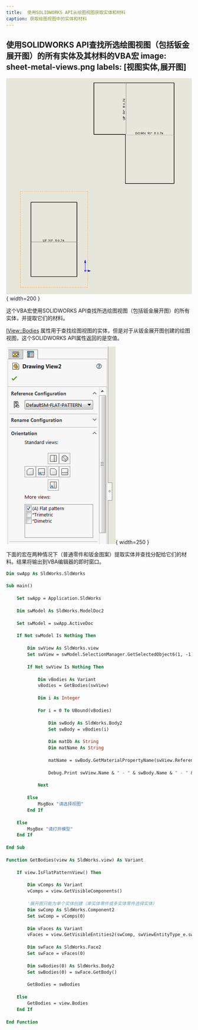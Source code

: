 ```yaml
---
title:  使用SOLIDWORKS API从绘图视图获取实体和材料
caption: 获取绘图视图中的实体和材料
---
```

 使用SOLIDWORKS API查找所选绘图视图（包括钣金展开图）的所有实体及其材料的VBA宏
image: sheet-metal-views.png
labels: [视图实体,展开图]
---
![展开图绘图视图](sheet-metal-views.png){ width=200 }

这个VBA宏使用SOLIDWORKS API查找所选绘图视图（包括钣金展开图）的所有实体，并提取它们的材料。

[IView::Bodies](https://help.solidworks.com/2017/english/api/sldworksapi/solidworks.interop.sldworks~solidworks.interop.sldworks.iview~bodies.html) 属性用于查找绘图视图的实体，但是对于从钣金展开图创建的绘图视图，这个SOLIDWORKS API属性返回的是空值。

![在绘图视图属性页中设置展开图](flat-pattern-view-settings.png){ width=250 }

下面的宏在两种情况下（普通零件和钣金图案）提取实体并查找分配给它们的材料。结果将输出到VBA编辑器的即时窗口。

~~~ vb
Dim swApp As SldWorks.SldWorks

Sub main()

    Set swApp = Application.SldWorks
    
    Dim swModel As SldWorks.ModelDoc2
    
    Set swModel = swApp.ActiveDoc
    
    If Not swModel Is Nothing Then
        
        Dim swView As SldWorks.view
        Set swView = swModel.SelectionManager.GetSelectedObject6(1, -1)
        
        If Not swView Is Nothing Then
            
            Dim vBodies As Variant
            vBodies = GetBodies(swView)
            
            Dim i As Integer
            
            For i = 0 To UBound(vBodies)
                
                Dim swBody As SldWorks.Body2
                Set swBody = vBodies(i)
                
                Dim matDb As String
                Dim matName As String
                
                matName = swBody.GetMaterialPropertyName(swView.ReferencedConfiguration, matDb)
                
                Debug.Print swView.Name & " - " & swBody.Name & " - " & matName & " - " & matDb
                
            Next
            
        Else
            MsgBox "请选择视图"
        End If
        
    Else
        MsgBox "请打开模型"
    End If
    
End Sub

Function GetBodies(view As SldWorks.view) As Variant
    
    If view.IsFlatPatternView() Then
        
        Dim vComps As Variant
        vComps = view.GetVisibleComponents()
        
        '展开图只能为单个实体创建（单实体零件或多实体零件选择实体）
        Dim swComp As SldWorks.Component2
        Set swComp = vComps(0)
        
        Dim vFaces As Variant
        vFaces = view.GetVisibleEntities2(swComp, swViewEntityType_e.swViewEntityType_Face)
        
        Dim swFace As SldWorks.Face2
        Set swFace = vFaces(0)
        
        Dim swBodies(0) As SldWorks.Body2
        Set swBodies(0) = swFace.GetBody()
        
        GetBodies = swBodies
        
    Else
        GetBodies = view.Bodies
    End If
    
End Function
~~~